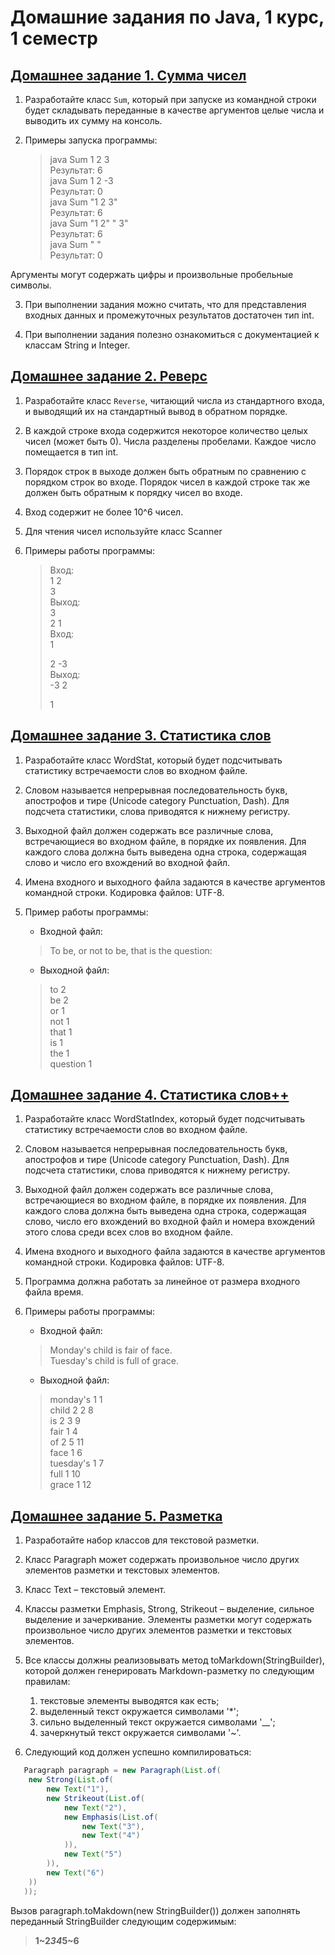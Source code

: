 # Домашниe задания по Java, 1 курс, 1 семестр

## [Домашнее задание 1. Сумма чисел](https://github.com/KramerKonstantin/Java-intro/tree/master/HW1)
1. Разработайте класс `Sum`, который при запуске из командной строки будет складывать переданные в качестве аргументов целые числа и выводить их сумму на консоль.

2. Примеры запуска программы:
   > java Sum 1 2 3  
   > Результат: 6  
   > java Sum 1 2 -3  
   > Результат: 0  
   > java Sum "1 2 3"  
   > Результат: 6  
   > java Sum "1 2" " 3"  
   > Результат: 6  
   > java Sum " "  
   > Результат: 0  

Аргументы могут содержать цифры и произвольные пробельные символы.

3. При выполнении задания можно считать, что для представления входных данных и промежуточных результатов достаточен тип int.

4. При выполнении задания полезно ознакомиться с документацией к классам String и Integer.

## [Домашнее задание 2. Реверс](https://github.com/KramerKonstantin/Java-intro/tree/master/HW2)
1. Разработайте класс `Reverse`, читающий числа из стандартного входа, и выводящий их на стандартный вывод в обратном порядке.

2. В каждой строке входа содержится некоторое количество целых чисел (может быть 0). Числа разделены пробелами. Каждое число помещается в тип int.

3. Порядок строк в выходе должен быть обратным по сравнению с порядком строк во входе. Порядок чисел в каждой строке так же должен быть обратным к порядку чисел во входе.

4. Вход содержит не более 10^6 чисел.

5. Для чтения чисел используйте класс Scanner

6. Примеры работы программы:
   > Вход:  
   > 1 2  
   > 3  
   > Выход:  
   > 3  
   > 2 1  
   > Вход:  
   > 1  
   >   
   > 2 -3  
   > Выход:  
   > -3 2  
   >   
   > 1  

## [Домашнее задание 3. Статистика слов](https://github.com/KramerKonstantin/Java-intro/tree/master/HW3)
1. Разработайте класс WordStat, который будет подсчитывать статистику встречаемости слов во входном файле.

2. Словом называется непрерывная последовательность букв, апострофов и тире (Unicode category Punctuation, Dash). Для подсчета статистики, слова приводятся к нижнему регистру.

3. Выходной файл должен содержать все различные слова, встречающиеся во входном файле, в порядке их появления. Для каждого слова должна быть выведена одна строка, содержащая слово и число его вхождений во входной файл.

4. Имена входного и выходного файла задаются в качестве аргументов командной строки. Кодировка файлов: UTF-8.

5. Пример работы программы:
   * Входной файл:
   > To be, or not to be, that is the question:  
   * Выходной файл:
   > to 2  
   > be 2  
   > or 1  
   > not 1  
   > that 1  
   > is 1  
   > the 1  
   > question 1  

## [Домашнее задание 4. Статистика слов++](https://github.com/KramerKonstantin/Java-intro/tree/master/HW4)
1. Разработайте класс WordStatIndex, который будет подсчитывать статистику встречаемости слов во входном файле.

2. Словом называется непрерывная последовательность букв, апострофов и тире (Unicode category Punctuation, Dash). Для подсчета статистики, слова приводятся к нижнему регистру.

3. Выходной файл должен содержать все различные слова, встречающиеся во входном файле, в порядке их появления. Для каждого слова должна быть выведена одна строка, содержащая слово, число его вхождений во входной файл и номера вхождений этого слова среди всех слов во входном файле.

4. Имена входного и выходного файла задаются в качестве аргументов командной строки. Кодировка файлов: UTF-8.

5. Программа должна работать за линейное от размера входного файла время.

6. Примеры работы программы:
   * Входной файл:
   > Monday's child is fair of face.  
   > Tuesday's child is full of grace.  
   * Выходной файл:
   > monday's 1 1  
   > child 2 2 8  
   > is 2 3 9  
   > fair 1 4  
   > of 2 5 11  
   > face 1 6  
   > tuesday's 1 7  
   > full 1 10  
   > grace 1 12  

## [Домашнее задание 5. Разметка](https://github.com/KramerKonstantin/Java-intro/tree/master/HW5)
1. Разработайте набор классов для текстовой разметки.

2. Класс Paragraph может содержать произвольное число других элементов разметки и текстовых элементов.

3. Класс Text – текстовый элемент.

4. Классы разметки Emphasis, Strong, Strikeout – выделение, сильное выделение и зачеркивание. Элементы разметки могут содержать произвольное число других элементов разметки и текстовых элементов.

5. Все классы должны реализовывать метод toMarkdown(StringBuilder), которой должен генерировать Markdown-разметку по следующим правилам:
   1. текстовые элементы выводятся как есть;
   2. выделенный текст окружается символами '*';
   3. сильно выделенный текст окружается символами '__';
   4. зачеркнутый текст окружается символами '~'.
6. Следующий код должен успешно компилироваться:
```java
   Paragraph paragraph = new Paragraph(List.of(  
   	new Strong(List.of(  
   		new Text("1"),  
   		new Strikeout(List.of(  
   			new Text("2"),  
   			new Emphasis(List.of(  
   				new Text("3"),  
   				new Text("4")  
   			)),  
   			new Text("5")  
   		)),  
   		new Text("6")  
   	))  
   ));  
```

Вызов paragraph.toMakdown(new StringBuilder()) должен заполнять переданный StringBuilder следующим содержимым: 
   > __1~2*34*5~6__  

